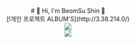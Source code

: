 

<div align=center>
# 🛫 Hi, I'm BeomSu Shin 🛬
</div>
<div align=center>
 [!개인 프로젝트 ALBUM'S](http://3.38.214.0/) 
</div>
 
 <div align=center>
  <img align="center" src="https://github-readme-stats.vercel.app/api/top-langs/?username=bum2us&theme=dracula&exclude_repo=clone-web-scrapper,clone-zoom&hide=Procfile&layout=com"/>
 </div>
 <div align=center>
  <img align="center" src="https://github-readme-stats.vercel.app/api?username=bum2us&show_icons=true&theme=dracula"/>  
 </div>

